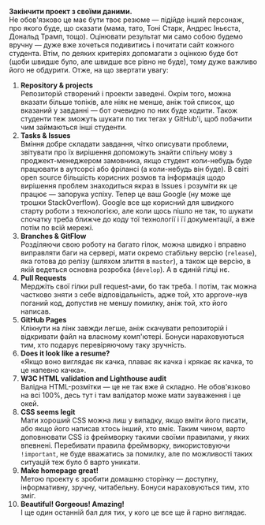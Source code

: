 **Закінчити проект з своїми даними.**  
Не обов'язково це має бути твоє резюме — підійде інший персонаж, про якого буде, що сказати (мама, тато, Тоні Старк, Андрес Іньєста, Дональд Трамп, тощо). Оцінювати результат ми само собою будемо вручну — дуже вже хочеться подивитись і почитати сайт кожного студента. Втім, по деяких критеріях допомагати з оцінкою буде бот (щоби швидше було, але швидше все рівно не буде), тому дуже важливо його не обдурити. Отже, на що звертати увагу:

1. **Repository & projects**  
Репозиторій створений і проекти заведені. Окрім того, можна вказати більше топіків, але ніяк не менше, аніж той список, що вказаний у завданні — бот очевидно по них буде ходити. Також студенти теж зможуть шукати по тих тегах у GitHub'і, щоб побачити чим займаються інші студенти.
2. **Tasks & Issues**  
Вміння добре складати завдання, чітко описувати проблеми, звітувати про їх вирішення допоможуть знайти спільну мову з проджект-менеджером замовника, якщо студент коли-небудь буде працювати в аутсорсі або фрілансі (а коли-небудь він буде). В світі open source більшість корисних розмов та інформація щодо вирішення проблем знаходиться якраз в Issues і розуміти як це працює — запорука успіху. Тепер це ваш Google (ну може ще трошки StackOverflow). Google все ще корисний для швидкого старту роботи з технологією, але коли щось пішло не так, то шукати спочатку треба ближче до коду тої технології і її документації, а вже потім по всій мережі.
3. **Branches & GitFlow**  
Розділяючи свою роботу на багато гілок, можна швидко і вправно виправляти баги на сервері, мати окремо стабільну версію (`release`), яка готова до релізу (шляхом злиття в `master`), а також ще версію, в якій ведеться основна розробка (`develop`). А в єдиній гілці нє.
4. **Pull Requests**  
Мерджіть свої гілки pull request-ами, бо так треба. І потім, так можна частково зняти з себе відповідальність, адже той, хто approve-нув поганий код, допустив не меншу помилку, аніж той, хто його написав.
5. **GitHub Pages**  
Клікнути на лінк завжди легше, аніж скачувати репозиторій і відкривати файл на власному комп'ютері. Бонуси нараховуються тим, хто подарує перевіряючому таку зручність.
6. **Does it look like a resume?**  
«Якщо воно виглядає як качка, плаває як качка і крякає як качка, то це напевно качка».
7. **W3C HTML validation and Lighthouse audit**  
Валідна HTML-розмітки ― це не так вже й складно. Не обов'язково на всі 100%, десь тут і там валідатор може мати зауваження і це окей.
8. **CSS seems legit**  
Мати хороший CSS можна лиш у випадку, якщо вміти його писати, або якщо його написав хтось інший, хто вміє. Таким чином, варто доповнювати CSS із фреймворку такими своїми правилами, у яких впевнені. Перебивати правила фреймворку, використовуючи `!important`, не буде вважатись за помилку, але по можливості таких ситуацій теж було б варто уникати.  
9. **Make homepage great!**  
Метою проекту є зробити домашню сторінку — доступну, інформативну, зручну, читабельну. Бонуси нараховуються тим, хто зміг.
10. **Beautiful! Gorgeous! Amazing!**  
І ще один останній бал для тих, у кого це все ще й гарно виглядає.